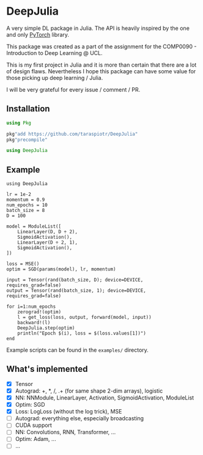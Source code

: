 # DeepJulia
A very simple DL package in Julia. The API is heavily inspired by the one and only [PyTorch](pytorch.org) library.

This package was created as a part of the assignment for the COMP0090 - Introduction to Deep Learning @ UCL.

This is my first project in Julia and it is more than certain that there are a lot of design flaws. Nevertheless I hope this package can have some value for those picking up deep learning / Julia.

I will be very grateful for every issue / comment / PR.


## Installation

```Julia
using Pkg

pkg"add https://github.com/taraspiotr/DeepJulia"
pkg"precompile"

using DeepJulia
```

## Example

```
using DeepJulia

lr = 1e-2
momentum = 0.9
num_epochs = 10
batch_size = 8
D = 100

model = ModuleList([
    LinearLayer(D, D ÷ 2),
    SigmoidActivation(),
    LinearLayer(D ÷ 2, 1),
    SigmoidActivation(),
])

loss = MSE()
optim = SGD(params(model), lr, momentum)

input = Tensor(rand(batch_size, D); device=DEVICE, requires_grad=false)
output = Tensor(rand(batch_size, 1); device=DEVICE, requires_grad=false)

for i=1:num_epochs
    zerograd!(optim)
    l = get_loss(loss, output, forward(model, input))
    backward!(l)
    DeepJulia.step(optim)
    println("Epoch $(i), loss = $(loss.values[1])")
end
```

Example scripts can be found in the `examples/` directory.

## What's implemented

- [x] Tensor
- [x] Autograd: +, *, /, .+ (for same shape 2-dim arrays), logistic
- [x] NN: NNModule, LinearLayer, Activation, SigmoidActivation, ModuleList
- [x] Optim: SGD
- [x] Loss: LogLoss (without the log trick), MSE
- [ ] Autograd: everything else, especially broadcasting
- [ ] CUDA support
- [ ] NN: Convolutions, RNN, Transformer, ...
- [ ] Optim: Adam, ...
- [ ] ...
